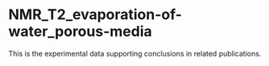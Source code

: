 # NMR_T2_evaporation-of-water_porous-media
This is the experimental data supporting conclusions in related publications.
